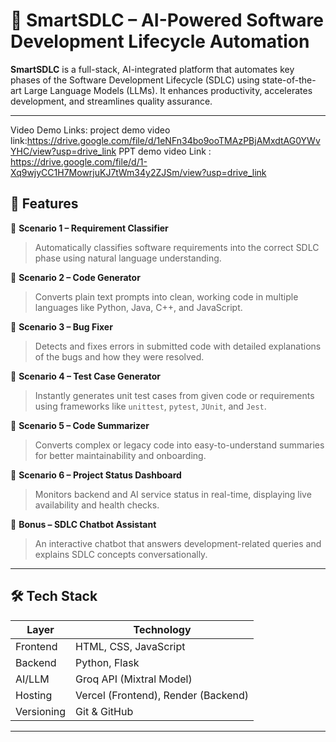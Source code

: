 # 🤖 SmartSDLC – AI-Powered Software Development Lifecycle Automation

**SmartSDLC** is a full-stack, AI-integrated platform that automates key phases of the Software Development Lifecycle (SDLC) using state-of-the-art Large Language Models (LLMs). It enhances productivity, accelerates development, and streamlines quality assurance.

---
Video Demo Links:
    project demo video link:https://drive.google.com/file/d/1eNFn34bo9ooTMAzPBjAMxdtAG0YWvYHC/view?usp=drive_link
    PPT demo video Link : https://drive.google.com/file/d/1-Xq9wjyCC1H7MowrjuKJ7tWm34y2ZJSm/view?usp=drive_link


## 🚀 Features

🔹 **Scenario 1 – Requirement Classifier**  
> Automatically classifies software requirements into the correct SDLC phase using natural language understanding.

🔹 **Scenario 2 – Code Generator**  
> Converts plain text prompts into clean, working code in multiple languages like Python, Java, C++, and JavaScript.

🔹 **Scenario 3 – Bug Fixer**  
> Detects and fixes errors in submitted code with detailed explanations of the bugs and how they were resolved.

🔹 **Scenario 4 – Test Case Generator**  
> Instantly generates unit test cases from given code or requirements using frameworks like `unittest`, `pytest`, `JUnit`, and `Jest`.

🔹 **Scenario 5 – Code Summarizer**  
> Converts complex or legacy code into easy-to-understand summaries for better maintainability and onboarding.

🔹 **Scenario 6 – Project Status Dashboard**  
> Monitors backend and AI service status in real-time, displaying live availability and health checks.

🔹 **Bonus – SDLC Chatbot Assistant**  
> An interactive chatbot that answers development-related queries and explains SDLC concepts conversationally.

---

## 🛠️ Tech Stack

| Layer       | Technology                         |
|-------------|-------------------------------------|
| Frontend    | HTML, CSS, JavaScript               |
| Backend     | Python, Flask                       |
| AI/LLM      | Groq API (Mixtral Model)            |
| Hosting     | Vercel (Frontend), Render (Backend) |
| Versioning  | Git & GitHub                        |

---



